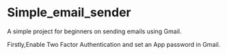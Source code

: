 # Simple_email_sender
<p>A simple project for beginners on sending emails using Gmail.</p>
<p>Firstly,Enable Two Factor Authentication and set an App password in Gmail.</p>
